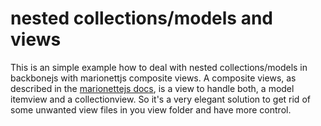 nested collections/models and views
============================

This is an simple example how to deal with nested collections/models in backbonejs with marionettjs composite views. A composite views, 
as described in the [marionettejs docs](https://github.com/marionettejs/backbone.marionette/blob/master/docs/marionette.compositeview.md), is a view to handle both, a model itemview and a collectionview.
So it's a very elegant solution to get rid of some unwanted view files in you view folder and have more control.
